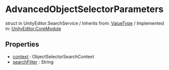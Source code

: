 # AdvancedObjectSelectorParameters
struct in UnityEditor.SearchService
 / Inherits from: <a href="https://docs.unity3d.com/6000.0/Documentation/ScriptReference/ValueType.html">ValueType</a> / Implemented in: <a href="https://docs.unity3d.com/6000.0/Documentation/ScriptReference/UnityEditor.CoreModule.html">UnityEditor.CoreModule</a>
## Properties
- <a href="https://docs.unity3d.com/6000.0/Documentation/ScriptReference/AdvancedObjectSelectorParameters-context.html">context</a> : ObjectSelectorSearchContext
- <a href="https://docs.unity3d.com/6000.0/Documentation/ScriptReference/AdvancedObjectSelectorParameters-searchFilter.html">searchFilter</a> : String
